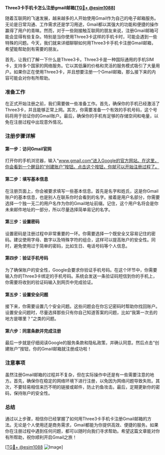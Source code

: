 **Three3卡手机卡怎么注册gmail邮箱[[TG💪+ @esim1088](https://t.me/s/esim1088)]**

随着互联网的飞速发展，越来越多的人开始使用Gmail作为自己的电子邮箱服务。无论是日常沟通、工作需求还是学习用途，Gmail都以其强大的功能和便捷的操作赢得了用户的青睐。然而，对于一些刚接触互联网的朋友来说，注册Gmail邮箱可能会显得有些复杂。特别是当你使用Three3卡这样的手机卡时，可能会遇到一些特殊的问题。今天，我们就来详细聊聊如何用Three3卡手机卡注册Gmail邮箱，希望能帮助到有需要的朋友。

首先，让我们了解一下什么是Three3卡。Three3卡是一种国际通用的手机SIM卡，支持多个国家的网络服务。它以其低廉的价格和灵活的服务模式吸引了大量用户。如果你正在使用Three3卡，并且想要注册一个Gmail邮箱，那么接下来的内容可能会对你有所帮助。

### 准备工作

在正式开始注册之前，我们需要做一些准备工作。首先，确保你的手机已经激活了Three3卡，并且能够正常上网。其次，你需要准备一个有效的手机号码，这个号码将用于验证你的Gmail账户。最后，确保你的手机有足够的存储空间和电量，以免在注册过程中出现意外情况。

### 注册步骤详解

#### 第一步：访问Gmail官网

打开你的手机浏览器，输入“www.gmail.com”进入Google的官方网站。在这里，你会看到一个醒目的“创建账户”按钮。点击这个按钮，你就可以开始注册过程了。

#### 第二步：填写基本信息

在注册页面上，你会被要求填写一些基本信息。首先是名字和姓氏，这是你Gmail账户的基本信息，也是别人在联系你时会看到的名字。接着是用户名部分，你需要选择一个独一无二的用户名作为你的Gmail地址前缀。记住，这个用户名将会是你未来邮件地址的一部分，所以尽量选择简单易记的名字。

#### 第三步：设置密码

设置密码是注册过程中非常重要的一环。你需要选择一个既安全又容易记住的密码。建议使用字母、数字以及特殊字符的组合，这样可以提高账户的安全性。同时，避免使用过于简单的密码，比如生日、电话号码等个人信息。

#### 第四步：验证手机号码

为了确保账户的安全性，Google会要求你验证手机号码。在这个环节中，你需要输入你的Three3卡绑定的手机号码。系统会发送一条验证码短信到你的手机上，你需要将收到的验证码输入到网页中完成验证。

#### 第五步：设置安全问题

接下来，你需要设置几个安全问题。这些问题会在你忘记密码时帮助你找回账户。设置安全问题时，尽量选择那些只有你自己知道答案的问题，比如“我第一次去的地方是哪里？”之类的问题。

#### 第六步：同意条款并完成注册

最后一步就是仔细阅读Google的服务条款和隐私政策，并确认同意。然后点击“创建账户”按钮，你的Gmail邮箱就注册成功啦！

### 注意事项

虽然注册Gmail邮箱的过程并不复杂，但在实际操作中还是有一些需要注意的地方。首先，确保你在稳定的网络环境下进行注册，以免因为网络问题导致失败。其次，不要轻易相信来历不明的链接或邮件，防止钓鱼攻击。最后，定期更新你的密码，保持账户的安全性。

### 总结

通过以上步骤，相信你已经掌握了如何用Three3卡手机卡注册Gmail邮箱的方法。无论是个人使用还是商务需求，Gmail都能为你提供高效、便捷的服务。如果你在注册过程中遇到任何问题，都可以随时向我们寻求帮助。希望这篇文章能对你有所帮助，祝你顺利开启Gmail之旅！

[[TG💪+ @esim1088](https://t.me/s/esim1088) ![Image](https://i.postimg.cc/4NQfJmqS/Snipaste-2025-05-13-00-14-12.png)]